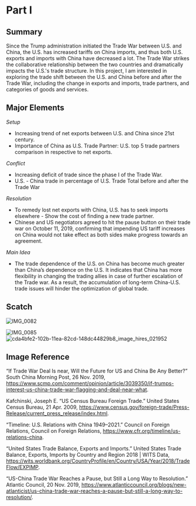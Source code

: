 # Part I 

## Summary 
Since the Trump administration initiated the Trade War between U.S. and China, the U.S. has increased tariffs on China imports, and thus both U.S. exports and imports with China have decreased a lot. The Trade War strikes the collaborative relationship between the two countries and dramatically impacts the U.S.'s trade structure. In this project, I am interested in exploring the trade shift between the U.S. and China before and after the Trade War, including the change in exports and imports, trade partners, and categories of goods and services.

## Major Elements
*Setup*
- Increasing trend of net exports between U.S. and China since 21st century.
- Importance of China as U.S. Trade Partner: U.S. top 5 trade partners comparison in respective to net exports.

*Conflict*
- Increasing deficit of trade since the phase I of the Trade War. 
- U.S. - China trade in percentage of U.S. Trade Total before and after the Trade War 

*Resolution*
- To remedy lost net exports with China, U.S. has to seek imports elsewhere - Show the cost of finding a new trade partner.
- Chinese and US negotiators agreed to hit the pause button on their trade war on October 11, 2019, confirming that impending US tariff increases on China would not take effect as both sides make progress towards an agreement.

*Main Idea*
- The trade dependence of the U.S. on China has become much greater than China’s dependence on the U.S. It indicates that China has more flexibility in changing the trading allies in case of further escalation of the Trade war. As a result, the accumulation of long-term China-U.S. trade issues will hinder the optimization of global trade.

## Scatch
![IMG_0082](https://user-images.githubusercontent.com/78045377/153764207-a41c05fd-e7a7-43cd-a697-da92207a72ff.jpg)

![IMG_0085](https://user-images.githubusercontent.com/78045377/153764260-4a50ade4-5183-46a6-9540-5c2ee836f3f8.jpg)
![cda4bfe2-102b-11ea-82cd-148dc44829b8_image_hires_021952](https://user-images.githubusercontent.com/78045377/153764320-ff6c23ae-451c-46c4-a19a-601a36b15ae9.jpeg)

## Image Reference 
“If Trade War Deal Is near, Will the Future for US and China Be Any Better?” South China Morning Post, 26 Nov. 2019, https://www.scmp.com/comment/opinion/article/3039350/if-trumps-interest-us-china-trade-war-flagging-and-deal-near-what. 

Kafchinski, Joseph E. “US Census Bureau Foreign Trade.” United States Census Bureau, 21 Apr. 2009, https://www.census.gov/foreign-trade/Press-Release/current_press_release/index.html. 

“Timeline: U.S. Relations with China 1949–2021.” Council on Foreign Relations, Council on Foreign Relations, https://www.cfr.org/timeline/us-relations-china. 

“United States Trade Balance, Exports and Imports.” United States Trade Balance, Exports, Imports by Country and Region 2018 | WITS Data, https://wits.worldbank.org/CountryProfile/en/Country/USA/Year/2018/TradeFlow/EXPIMP. 

“US-China Trade War Reaches a Pause, but Still a Long Way to Resolution.” Atlantic Council, 20 Nov. 2019, https://www.atlanticcouncil.org/blogs/new-atlanticist/us-china-trade-war-reaches-a-pause-but-still-a-long-way-to-resolution/. 
